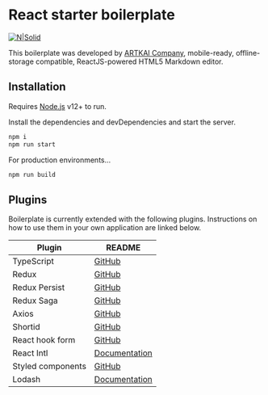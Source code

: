 # React starter boilerplate

[![N|Solid](https://artk.ai/artkai.svg)](https://artk.ai)

This boilerplate was developed by [ARTKAI Company](https://artk.ai), mobile-ready, offline-storage compatible,
ReactJS-powered HTML5 Markdown editor.

## Installation

Requires [Node.js](https://nodejs.org/) v12+ to run.

Install the dependencies and devDependencies and start the server.

```sh
npm i
npm run start
```

For production environments...

```sh
npm run build
```

## Plugins

Boilerplate is currently extended with the following plugins.
Instructions on how to use them in your own application are linked below.

| Plugin | README |
| ------ | ------ |
| TypeScript | [GitHub](https://github.com/microsoft/TypeScript/blob/master/README.md) |
| Redux | [GitHub](https://github.com/reduxjs/redux/blob/master/README.md) |
| Redux Persist | [GitHub](https://github.com/rt2zz/redux-persist/blob/master/README.md) |
| Redux Saga | [GitHub](https://github.com/redux-saga/redux-saga/blob/master/README.md) |
| Axios | [GitHub](https://github.com/axios/axios/blob/master/README.md) |
| Shortid | [GitHub](https://github.com/dylang/shortid/blob/master/README.md) |
| React hook form | [GitHub](https://github.com/react-hook-form/react-hook-form/blob/master/docs/README.ru-RU.md) |
| React Intl | [Documentation](https://formatjs.io/docs/getting-started/installation/) |
| Styled components | [GitHub](https://github.com/styled-components/styled-components/blob/master/README.md) |
| Lodash | [Documentation](https://lodash.com/) |
